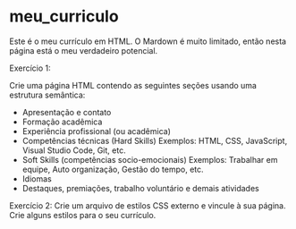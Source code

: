# meu_curriculo
Este é o meu currículo em HTML. O Mardown é muito limitado, então nesta página está o meu verdadeiro potencial.

Exercício 1:

Crie uma página HTML contendo as seguintes seções usando uma estrutura semântica:

- Apresentação e contato
- Formação acadêmica
- Experiência profissional (ou acadêmica)
- Competências técnicas (Hard Skills)
Exemplos: HTML, CSS, JavaScript, Visual Studio Code, Git, etc.
- Soft Skills (competências socio-emocionais)
Exemplos: Trabalhar em equipe, Auto organização, Gestão do tempo, etc.
- Idiomas
- Destaques, premiações, trabalho voluntário e demais atividades

Exercício 2: Crie um arquivo de estilos CSS externo e vincule à sua página. Crie alguns estilos para o seu currículo.



